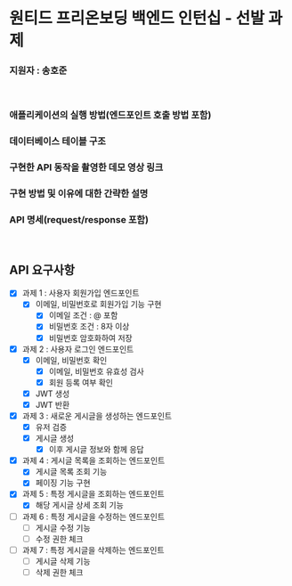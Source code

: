 # 원티드 프리온보딩 백엔드 인턴십 - 선발 과제

### 지원자 : 송호준

<br>

### 애플리케이션의 실행 방법(엔드포인트 호출 방법 포함)

### 데이터베이스 테이블 구조

### 구현한 API 동작을 촬영한 데모 영상 링크

### 구현 방법 및 이유에 대한 간략한 설명

### API 명세(request/response 포함)

<br>

## API 요구사항

- [x] 과제 1 : 사용자 회원가입 엔드포인트
  - [x] 이메일, 비밀번호로 회원가입 기능 구현
    - [x] 이메일 조건 : @ 포함
    - [x] 비밀번호 조건 : 8자 이상
    - [x] 비밀번호 암호화하여 저장
- [x] 과제 2 : 사용자 로그인 엔드포인트
  - [x] 이메일, 비밀번호 확인
    - [x] 이메일, 비밀번호 유효성 검사
    - [x] 회원 등록 여부 확인
  - [x] JWT 생성
  - [x] JWT 반환
- [x] 과제 3 : 새로운 게시글을 생성하는 엔드포인트
  - [x] 유저 검증 
  - [x] 게시글 생성
    - [x] 이후 게시글 정보와 함께 응답
- [x] 과제 4 : 게시글 목록을 조회하는 엔드포인트
  - [x] 게시글 목록 조회 기능
  - [x] 페이징 기능 구현
- [x] 과제 5 : 특정 게시글을 조회하는 엔드포인트
  - [x] 해당 게시글 상세 조회 기능
- [ ] 과제 6 : 특정 게시글을 수정하는 엔드포인트
  - [ ] 게시글 수정 기능
  - [ ] 수정 권한 체크 
- [ ] 과제 7 : 특정 게시글을 삭제하는 엔드포인트
  - [ ] 게시글 삭제 기능
  - [ ] 삭제 권한 체크
